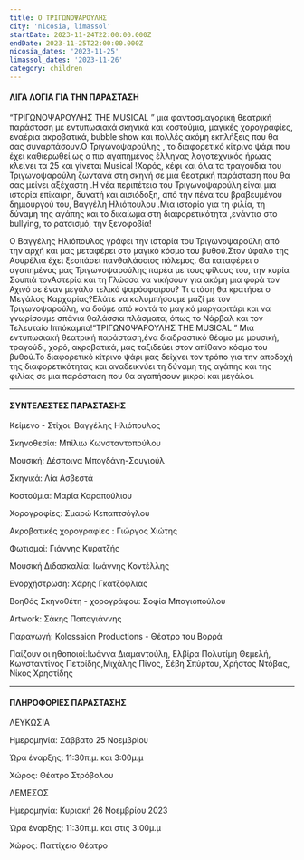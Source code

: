 ```yaml
---
title: Ο ΤΡΙΓΩΝΟΨΑΡΟΥΛΗΣ
city: 'nicosia, limassol'
startDate: 2023-11-24T22:00:00.000Z
endDate: 2023-11-25T22:00:00.000Z
nicosia_dates: '2023-11-25'
limassol_dates: '2023-11-26'
category: children
---
```


#### ΛΙΓΑ ΛΟΓΙΑ ΓΙΑ ΤΗΝ ΠΑΡΑΣΤΑΣΗ

“ΤΡΙΓΩΝΟΨΑΡΟΥΛΗΣ THE MUSICAL	” μια φαντασμαγορική θεατρική παράσταση	με εντυπωσιακά σκηνικά και κοστούμια, μαγικές χορογραφίες, εναέρια ακροβατικά, bubble show και πολλές ακόμη εκπλήξεις	που θα σας συναρπάσουν.Ο Τριγωνοψαρούλης	, το διαφορετικό κίτρινο ψάρι που	έχει καθιερωθεί ως	ο πιο αγαπημένος έλληνας λογοτεχνικός ήρωας	κλείνει τα 25 και	γίνεται Musical !Χορός, κέφι και	όλα τα τραγούδια του Τριγωνοψαρούλη ζωντανά στη σκηνή	σε μια θεατρική παράσταση	που θα σας μείνει αξέχαστη	.Η νέα περιπέτεια του	Τριγωνοψαρούλη	είναι μια ιστορία επίκαιρη, δυνατή και αισιόδοξη, από την πένα του	βραβευμένου	δημιουργού του,	Βαγγέλη Ηλιόπουλου	.Μια ιστορία για τη φιλία,	τη δύναμη της αγάπης και το δικαίωμα στη διαφορετικότητα	,ενάντια στο bullying, το ρατσισμό, την ξενοφοβία!

​Ο Βαγγέλης Ηλιόπουλος γράφει την ιστορία του Τριγωνοψαρούλη από την αρχή και μας μεταφέρει στο μαγικό κόσμο του βυθού.Στον ύφαλο της Αουρέλια έχει ξεσπάσει πανθαλάσσιος πόλεμος. Θα καταφέρει ο αγαπημένος μας Τριγωνοψαρούλης παρέα με τους φίλους του, την κυρία Σουπιά τονΑστερία και τη Γλώσσα να νικήσουν για ακόμη μια φορά τον Αχινό σε έναν μεγάλο τελικό ψαρόσφαιρου? Τι στάση θα κρατήσει ο Μεγάλος Καρχαρίας?Ελάτε να κολυμπήσουμε μαζί με τον Τριγωνοψαρούλη,	να δούμε από κοντά το μαγικό μαργαριτάρι και να γνωρίσουμε σπάνια θαλάσσια πλάσματα, όπως το Νάρβαλ και τον Τελευταίο Ιππόκαμπο!“ΤΡΙΓΩΝΟΨΑΡΟΥΛΗΣ	THE MUSICAL	” Μια εντυπωσιακή θεατρική παράσταση,ένα διαδραστικό θέαμα με μουσική, τραγούδι, χορό, ακροβατικά, μας ταξιδεύει στον απίθανο κόσμο του βυθού.Το διαφορετικό	κίτρινο ψάρι μας δείχνει τον τρόπο για την αποδοχή	της διαφορετικότητας	και αναδεικνύει	τη δύναμη της αγάπης και της φιλίας σε μια παράσταση που θα αγαπήσουν μικροί και μεγάλοι.

***

#### ΣΥΝΤΕΛΕΣΤΕΣ ΠΑΡΑΣΤΑΣΗΣ

Κείμενο - Στίχοι:	Βαγγέλης Ηλιόπουλος

Σκηνοθεσία:	Μπίλιω Κωνσταντοπούλου

Μουσική:	Δέσποινα Μπογδάνη-Σουγιούλ

Σκηνικά: Λία Ασβεστά

Κοστούμια:	Μαρία Καραπούλιου

Χορογραφίες:	Σμαρώ Κεπαπτσόγλου

Ακροβατικές χορογραφίες	: Γιώργος Χιώτης

Φωτισμοί:	Γιάννης Κυρατζής

Μουσική Διδασκαλία:	Ιωάννης Κοντέλλης

Ενορχήστρωση:	Χάρης Γκατζόφλιας

Βοηθός Σκηνοθέτη - χορογράφου:	Σοφία Μπαγιοπούλου

Artwork: Σάκης Παπαγιάννης

Παραγωγή:	Kolossaion Productions - Θέατρο του Βορρά

Παίζουν οι ηθοποιοί:Ιωάννα Διαμαντούλη, Ελβίρα Πολυτίμη Θεμελή, Κωνσταντίνος Πετρίδης,Μιχάλης Πίνος, Σέβη Σπύρτου, Χρήστος Ντόβας, Νίκος Χρηστίδης

***

#### ΠΛΗΡΟΦΟΡΙΕΣ ΠΑΡΑΣΤΑΣΗΣ

ΛΕΥΚΩΣΙΑ

Ημερομηνία: Σάββατο 25 Νοεμβρίου 

Ώρα έναρξης: 11:30π.μ. και 3:00μ.μ

Χώρος: Θέατρο Στρόβολου&#x9;

ΛΕΜΕΣΟΣ

Ημερομηνία: Κυριακή 26 Νοεμβρίου 2023

Ώρα έναρξης: 11:30π.μ. και στις 3:00μ.μ

Χώρος: Παττίχειο Θέατρο&#x9;

